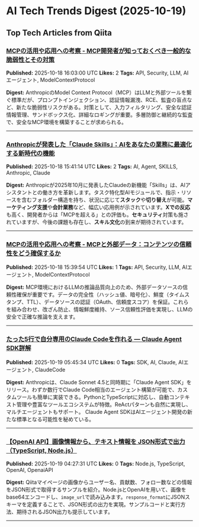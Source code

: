 # AI Tech Trends Digest (2025-10-19)


## Top Tech Articles from Qiita


### [MCPの活用や応用への考察 - MCP開発者が知っておくべき一般的な脆弱性とその対策](https://qiita.com/555hamano/items/a31c3dfdb3c58877a666)
**Published:** 2025-10-18 16:03:00 UTC
**Likes:** 2
**Tags:** API, Security, LLM, AIエージェント, ModelContextProtocol

**Digest:**
AnthropicのModel Context Protocol（MCP）はLLMと外部ツールを繋ぐ標準だが、プロンプトインジェクション、認証情報漏洩、RCE、監査の盲点など、新たな脆弱性リスクがある。対策として、入力フィルタリング、安全な認証情報管理、サンドボックス化、詳細なロギングが重要。多層防御と継続的な監査で、安全なMCP環境を構築することが求められる。

---

### [Anthropicが発表した「Claude Skills」：AIをあなたの業務に最適化する新時代の機能](https://qiita.com/Maki-HamarukiLab/items/23a0bc27842e4b4b7a4e)
**Published:** 2025-10-18 15:41:14 UTC
**Likes:** 2
**Tags:** AI, Agent, SKILLS, Anthropic, Claude

**Digest:**
Anthropicが2025年10月に発表したClaudeの新機能「Skills」は、AIアシスタントとの働き方を革新します。タスク特化型AIモジュールで、指示・リソースを含むフォルダー構造を持ち、状況に応じて**スタック**や**切り替え**が可能。**マーケティング支援**や**会計業務**など、幅広い応用例が示されています。**Xでの反応**も高く、開発者からは「MCPを超える」との評価も。**セキュリティ**対策も施されていますが、今後の課題も存在し、**スキル文化**の到来が期待されています。

---

### [MCPの活用や応用への考察 - MCPと外部データ：コンテンツの信頼性をどう確保するか](https://qiita.com/555hamano/items/b45fb4982952cac29f23)
**Published:** 2025-10-18 15:39:54 UTC
**Likes:** 1
**Tags:** API, Security, LLM, AIエージェント, ModelContextProtocol

**Digest:**
MCP環境におけるLLMの推論品質向上のため、外部データソースの信頼性確保が重要です。データの完全性（ハッシュ値、暗号化）、鮮度（タイムスタンプ、TTL）、データソースの認証（OAuth、信頼度スコア）を保証。これらを組み合わせ、改ざん防止、情報鮮度維持、ソース信頼性評価を実現し、LLMの安全で正確な推論を支えます。

---

### [たった5行で自分専用のClaude Codeを作れる ― Claude Agent SDK詳解](https://qiita.com/Dinn/items/3aecd7f8e96f419f2817)
**Published:** 2025-10-19 05:45:34 UTC
**Likes:** 0
**Tags:** SDK, AI, Claude, AIエージェント, ClaudeCode

**Digest:**
Anthropicは、Claude Sonnet 4.5と同時期に「Claude Agent SDK」をリリース。わずか数行でClaude Code相当のエージェント構築が可能で、カスタムツールも簡単に実装できる。PythonとTypeScriptに対応し、自動コンテキスト管理や豊富なツールエコシステムが特徴。ReActパターンも自然に実現し、マルチエージェントもサポート。 Claude Agent SDKはAIエージェント開発の新たな標準となる可能性を秘めている。

---

### [【OpenAI API】画像情報から、テキスト情報を JSON形式で出力（TypeScript, Node.js）](https://qiita.com/NagaJun/items/9ea4403ae7f130f20e8e)
**Published:** 2025-10-19 04:27:31 UTC
**Likes:** 0
**Tags:** Node.js, TypeScript, OpenAI, OpenaiAPI

**Digest:**
Qiitaマイページの画像からユーザー名、貢献数、フォロー数などの情報をJSON形式で取得するサンプルを紹介。Node.jsとOpenAIを用いて、画像をbase64エンコードし、`image_url`で読み込みます。`response_format`にJSONスキーマを定義することで、JSON形式の出力を実現。サンプルコードと実行方法、期待されるJSON出力も提示しています。

---